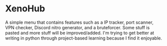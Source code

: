 # XenoHub
A simple menu that contains features such as a IP tracker, port scanner, 
VPN checker, Discord nitro generator, and a bruteforcer. 
Some stuff is pasted and more stuff will be improved/added.
I'm trying to get better at writing in python through 
project-based learning because I find it enjoyable.

